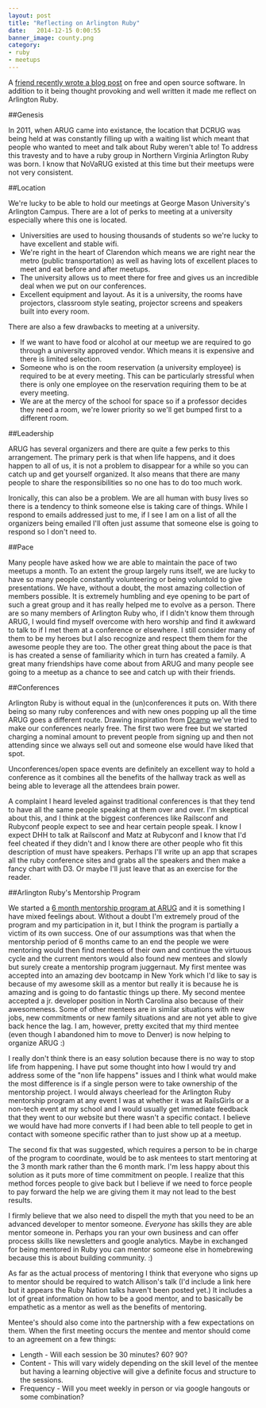 ```yaml
---
layout: post
title: "Reflecting on Arlington Ruby"
date:   2014-12-15 0:00:55
banner_image: county.png
category:
- ruby
- meetups
---
```



A [friend recently wrote a blog post](http://loki.ws/essays/2014/09/14/open-source-open-communities.html) on free and open source software. In addition to it being thought provoking and well written it made me reflect on Arlington Ruby.

##Genesis

In 2011, when ARUG came into existance, the location that DCRUG was being held at was constantly filling up with a waiting list which meant that people who wanted to meet and talk about Ruby weren't able to! To address this travesty and to have a ruby group in Northern Virginia Arlington Ruby was born. I know that NoVaRUG existed at this time but their meetups were not very consistent.

##Location

We're lucky to be able to hold our meetings at George Mason University's Arlington Campus. There are a lot of perks to meeting at a university especially where this one is located.
* Universities are used to housing thousands of students so we're lucky to have excellent and stable wifi.
* We're right in the heart of Clarendon which means we are right near the metro (public transportation) as well as having lots of excellent places to meet and eat before and after meetups.
* The university allows us to meet there for free and gives us an incredible deal when we put on our conferences.
* Excellent equipment and layout. As it is a university, the rooms have projectors, classroom style seating, projector screens and speakers built into every room.

There are also a few drawbacks to meeting at a university.
* If we want to have food or alcohol at our meetup we are required to go through a university approved vendor. Which means it is expensive and there is limited selection.
* Someone who is on the room reservation (a university employee) is required to be at every meeting. This can be particularly stressful when there is only one employee on the reservation requiring them to be at every meeting.
* We are at the mercy of the school for space so if a professor decides they need a room, we're lower priority so we'll get bumped first to a different room.

##Leadership

ARUG has several organizers and there are quite a few perks to this arrangement. The primary perk is that when life happens, and it does happen to all of us, it is not a problem to disappear for a while so you can catch up and get yourself organized. It also means that there are many people to share the responsibilities so no one has to do too much work.

Ironically, this can also be a problem. We are all human with busy lives so there is a tendency to think someone else is taking care of things. While I respond to emails addressed just to me, if I see I am on a list of all the organizers being emailed I'll often just assume that someone else is going to respond so I don't need to.

##Pace

Many people have asked how we are able to maintain the pace of two meetups a month. To an extent the group largely runs itself, we are lucky to have so many people constantly volunteering or being voluntold to give presentations. We have, without a doubt, the most amazing collection of members possible. It is extremely humbling and eye opening to be part of such a great group and it has really helped me to evolve as a person. There are so many members of Arlington Ruby who, if I didn't know them through ARUG, I would find myself overcome with hero worship and find it awkward to talk to if I met them at a conference or elsewhere. I still consider many of them to be my heroes but I also recognize and respect them them for the awesome people they are too. The other great thing about the pace is that is has created a sense of familiarity which in turn has created a family. A great many friendships have come about from ARUG and many people see going to a meetup as a chance to see and catch up with their friends.

##Conferences

Arlington Ruby is without equal in the (un)conferences it puts on. With there being so many ruby conferences and with new ones popping up all the time ARUG goes a different route. Drawing inspiration from [Dcamp](http://rubydcamp.org/) we've tried to make our conferences nearly free. The first two were free but we started charging a nominal amount to prevent people from signing up and then not attending since we always sell out and someone else would have liked that spot.

Unconferences/open space events are definitely an excellent way to hold a conference as it combines all the benefits of the hallway track as well as being able to leverage all the attendees brain power.

A complaint I heard leveled against traditional conferences is that they tend to have all the same people speaking at them over and over. I'm skeptical about this, and I think at the biggest conferences like Railsconf and Rubyconf people expect to see and hear certain people speak. I know I expect DHH to talk at Railsconf and Matz at Rubyconf and I know that I'd feel cheated if they didn't and I know there are other people who fit this description of must have speakers. Perhaps I'll write up an app that scrapes all the ruby conference sites and grabs all the speakers and then make a fancy chart with D3. Or maybe I'll just leave that as an exercise for the reader.


##Arlington Ruby's Mentorship Program

We started a [6 month mentorship program at ARUG](http://arlingtonruby.org/#mentorship) and it is something I have mixed feelings about. Without a doubt I'm extremely proud of the program and my participation in it, but I think the program is partially a victim of its own success. One of our assumptions was that when the mentorship period of 6 months came to an end the people we were mentoring would then find mentees of their own and continue the virtuous cycle and the current mentors would also found new mentees and slowly but surely create a mentorship program juggernaut. My first mentee was accepted into an amazing dev bootcamp in New York which I'd like to say is because of my awesome skill as a mentor but really it is because he is amazing and is going to do fantastic things up there. My second mentee accepted a jr. developer position in North Carolina also because of their awesomeness. Some of other mentees are in similar situations with new jobs, new commitments or new family situations and are not yet able to give back hence the lag. I am, however, pretty excited that my third mentee (even though I abandoned him to move to Denver) is now helping to organize ARUG :)

I really don't think there is an easy solution because there is no way to stop life from happening. I have put some thought into how I would try and address some of the "non life happens" issues and I think what would make the most difference is if a single person were to take ownership of the mentorship project. I would always cheerlead for the Arlington Ruby mentorship program at any event I was at whether it was at RailsGirls or a non-tech event at my school and I would usually get immediate feedback that they went to our website but there wasn't a specific contact. I believe we would have had more converts if I had been able to tell people to get in contact with someone specific rather than to just show up at a meetup.

The second fix that was suggested, which requires a person to be in charge of the program to coordinate, would be to ask mentees to start mentoring at the 3 month mark rather than the 6 month mark. I'm less happy about this solution as it puts more of time commitment on people. I realize that this method forces people to give back but I believe if we need to force people to pay forward the help we are giving them it may not lead to the best results.

I firmly believe that we also need to dispell the myth that you need to be an advanced developer to mentor someone. *Everyone* has skills they are able mentor someone in. Perhaps you ran your own business and can offer process skills like newsletters and google analytics. Maybe in exchanged for being mentored in Ruby you can mentor someone else in homebrewing because this is about building community. :)

As far as the actual process of mentoring I think that everyone who signs up to mentor should be required to watch Allison's talk (I'd include a link here but it appears the Ruby Nation talks haven't been posted yet.) It includes a lot of great information on how to be a good mentor, and to basically be empathetic as a mentor as well as the benefits of mentoring.

Mentee's should also come into the partnership with a few expectations on them. When the first meeting occurs the mentee and mentor should come to an agreement on a few things:

* Length - Will each session be 30 minutes? 60? 90?
* Content - This will vary widely depending on the skill level of the mentee but having a learning objective will give a definite focus and structure to the sessions.
* Frequency - Will you meet weekly in person or via google hangouts or some combination?

